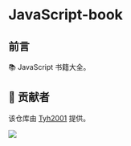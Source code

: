 # JavaScript-book

## 前言

📚 JavaScript 书籍大全。

## 🙏 贡献者

该仓库由 [Tyh2001](https://github.com/Tyh2001) 提供。

![](https://tianyuhao.cn/images/weixin2.png)
